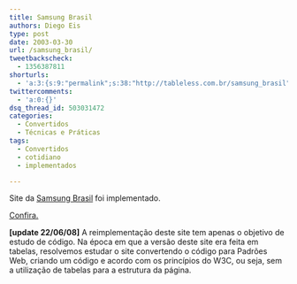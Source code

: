```yaml
---
title: Samsung Brasil
authors: Diego Eis
type: post
date: 2003-03-30
url: /samsung_brasil/
tweetbackscheck:
  - 1356387811
shorturls:
  - 'a:3:{s:9:"permalink";s:38:"http://tableless.com.br/samsung_brasil";s:7:"tinyurl";s:26:"http://tinyurl.com/3un4xc5";s:4:"isgd";s:19:"http://is.gd/H3yngx";}'
twittercomments:
  - 'a:0:{}'
dsq_thread_id: 503031472
categories:
  - Convertidos
  - Técnicas e Práticas
tags:
  - Convertidos
  - cotidiano
  - implementados

---
```

Site da [Samsung Brasil][1] foi implementado.
  
[Confira.][2]

**[update 22/06/08]** A reimplementação deste site tem apenas o objetivo de estudo de código. Na época em que a versão deste site era feita em tabelas, resolvemos estudar o site convertendo o código para Padrões Web, criando um código e acordo com os princípios do W3C, ou seja, sem a utilização de tabelas para a estrutura da página.

 [1]: http://www.samsung.com.br/
 [2]: http://tableless.com.br/convertidos/#samsung